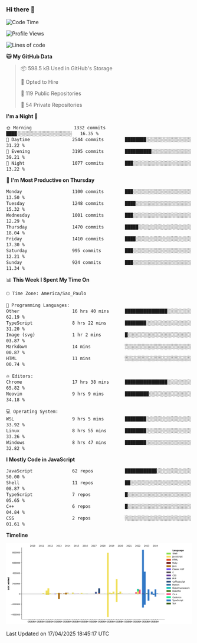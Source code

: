 ### Hi there 👋

<!--START_SECTION:waka-->
![Code Time](http://img.shields.io/badge/Code%20Time-7%2C080%20hrs%2016%20mins-blue)

![Profile Views](http://img.shields.io/badge/Profile%20Views-0-blue)

![Lines of code](https://img.shields.io/badge/From%20Hello%20World%20I%27ve%20Written-3.4%20million%20lines%20of%20code-blue)

**🐱 My GitHub Data** 

> 📦 598.5 kB Used in GitHub's Storage 
 > 
> 💼 Opted to Hire
 > 
> 📜 119 Public Repositories 
 > 
> 🔑 54 Private Repositories 
 > 
**I'm a Night 🦉** 

```text
🌞 Morning                1332 commits        ████░░░░░░░░░░░░░░░░░░░░░   16.35 % 
🌆 Daytime                2544 commits        ████████░░░░░░░░░░░░░░░░░   31.22 % 
🌃 Evening                3195 commits        ██████████░░░░░░░░░░░░░░░   39.21 % 
🌙 Night                  1077 commits        ███░░░░░░░░░░░░░░░░░░░░░░   13.22 % 
```
📅 **I'm Most Productive on Thursday** 

```text
Monday                   1100 commits        ███░░░░░░░░░░░░░░░░░░░░░░   13.50 % 
Tuesday                  1248 commits        ████░░░░░░░░░░░░░░░░░░░░░   15.32 % 
Wednesday                1001 commits        ███░░░░░░░░░░░░░░░░░░░░░░   12.29 % 
Thursday                 1470 commits        █████░░░░░░░░░░░░░░░░░░░░   18.04 % 
Friday                   1410 commits        ████░░░░░░░░░░░░░░░░░░░░░   17.30 % 
Saturday                 995 commits         ███░░░░░░░░░░░░░░░░░░░░░░   12.21 % 
Sunday                   924 commits         ███░░░░░░░░░░░░░░░░░░░░░░   11.34 % 
```


📊 **This Week I Spent My Time On** 

```text
🕑︎ Time Zone: America/Sao_Paulo

💬 Programming Languages: 
Other                    16 hrs 40 mins      ████████████████░░░░░░░░░   62.19 % 
TypeScript               8 hrs 22 mins       ████████░░░░░░░░░░░░░░░░░   31.20 % 
Image (svg)              1 hr 2 mins         █░░░░░░░░░░░░░░░░░░░░░░░░   03.87 % 
Markdown                 14 mins             ░░░░░░░░░░░░░░░░░░░░░░░░░   00.87 % 
HTML                     11 mins             ░░░░░░░░░░░░░░░░░░░░░░░░░   00.74 % 

🔥 Editors: 
Chrome                   17 hrs 38 mins      ████████████████░░░░░░░░░   65.82 % 
Neovim                   9 hrs 9 mins        █████████░░░░░░░░░░░░░░░░   34.18 % 

💻 Operating System: 
WSL                      9 hrs 5 mins        ████████░░░░░░░░░░░░░░░░░   33.92 % 
Linux                    8 hrs 55 mins       ████████░░░░░░░░░░░░░░░░░   33.26 % 
Windows                  8 hrs 47 mins       ████████░░░░░░░░░░░░░░░░░   32.82 % 
```

**I Mostly Code in JavaScript** 

```text
JavaScript               62 repos            ████████████░░░░░░░░░░░░░   50.00 % 
Shell                    11 repos            ██░░░░░░░░░░░░░░░░░░░░░░░   08.87 % 
TypeScript               7 repos             █░░░░░░░░░░░░░░░░░░░░░░░░   05.65 % 
C++                      6 repos             █░░░░░░░░░░░░░░░░░░░░░░░░   04.84 % 
CSS                      2 repos             ░░░░░░░░░░░░░░░░░░░░░░░░░   01.61 % 
```



**Timeline**

![Lines of Code chart](https://raw.githubusercontent.com/jampow/jampow/master/assets/bar_graph.png)


 Last Updated on 17/04/2025 18:45:17 UTC
<!--END_SECTION:waka-->
